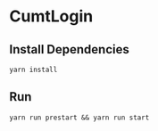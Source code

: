 # CumtLogin

## Install Dependencies

```shell
yarn install
```

## Run

```shell
yarn run prestart && yarn run start
```
